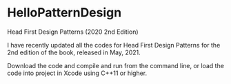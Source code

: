 # HelloPatternDesign
Head First Design Patterns (2020 2nd Edition)

I have recently updated all the codes for Head First Design Patterns for the 2nd edition of the book, released in May, 2021.

Download the code and compile and run from the command line, or load the code into project in Xcode using C++11 or higher.
